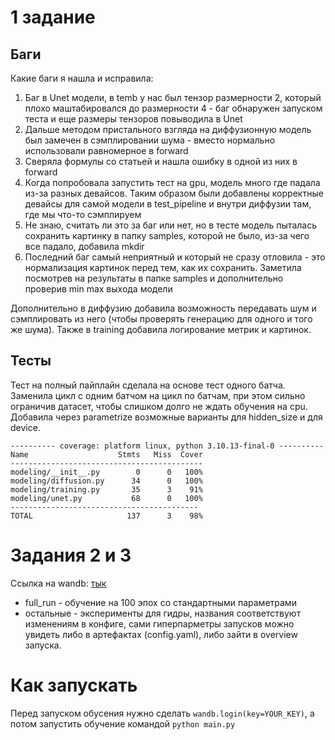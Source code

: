 # 1 задание 
## Баги
Какие баги я нашла и исправила:
1. Баг в Unet модели, в temb у нас был тензор размерности 2, который плохо маштабировался до размерности 4 -
 баг обнаружен запуском теста и еще размеры тензоров повыводила в Unet
2. Дальше методом пристального взгляда на диффузионную модель был замечен в сэмплировании шума - вместо нормально использовали равномерное в forward
3. Сверяла формулы со статьей и нашла ошибку в одной из них в forward
4. Когда попробовала запустить тест на gpu, модель много где падала из-за разных девайсов. Таким образом были добавлены
    корректные девайсы для самой модели в test_pipeline и внутри диффузии там, где мы что-то сэмплируем
5. Не знаю, считать ли это за баг или нет, но в тесте модель пыталась сохранить картинку в папку samples, которой не было,
   из-за чего все падало, добавила mkdir
6. Последний баг самый неприятный и который не сразу отловила - это нормализация картинок перед тем, как их сохранить. Заметила
    посмотрев на результаты в папке samples и дополнительно проверив min max выхода модели

Дополнительно в диффузию добавила возможность передавать шум и сэмплировать из него (чтобы проверять генерацию для одного и того же шума).
Также в training добавила логирование метрик и картинок.

## Тесты
Тест на полный пайплайн сделала на основе тест одного батча. Заменила цикл с одним батчом на цикл по батчам, при этом сильно ограничив 
датасет, чтобы слишком долго не ждать обучения на cpu. Добавила через parametrize возможные варианты для hidden_size и для device.
```commandline
---------- coverage: platform linux, python 3.10.13-final-0 ----------
Name                    Stmts   Miss  Cover
-------------------------------------------
modeling/__init__.py        0      0   100%
modeling/diffusion.py      34      0   100%
modeling/training.py       35      3    91%
modeling/unet.py           68      0   100%
------------------------------------------
TOTAL                     137      3    98%
```

# Задания 2 и 3
Ссылка на wandb: [тык](https://wandb.ai/kvdmitrieva/efdl_hw)

- full_run - обучение на 100 эпох со стандартными параметрами
- остальные - эксперименты для гидры, названия соответствуют изменениям в конфиге, сами гиперпарметры запусков можно
 увидеть либо в артефактах (config.yaml), либо зайти в overview запуска.

# Как запускать
Перед запуском обусения нужно сделать `wandb.login(key=YOUR_KEY)`, а потом запустить обучение командой `python main.py`